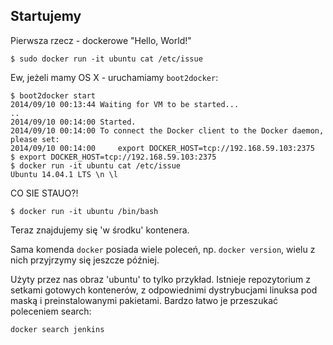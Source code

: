 ## Startujemy

Pierwsza rzecz - dockerowe "Hello, World!"
```
$ sudo docker run -it ubuntu cat /etc/issue
```
Ew, jeżeli mamy OS X - uruchamiamy `boot2docker`:
```
$ boot2docker start
2014/09/10 00:13:44 Waiting for VM to be started...
..
2014/09/10 00:14:00 Started.
2014/09/10 00:14:00 To connect the Docker client to the Docker daemon, please set:
2014/09/10 00:14:00     export DOCKER_HOST=tcp://192.168.59.103:2375
$ export DOCKER_HOST=tcp://192.168.59.103:2375
$ docker run -it ubuntu cat /etc/issue
Ubuntu 14.04.1 LTS \n \l
```

CO SIE STAUO?!
```
$ docker run -it ubuntu /bin/bash
```
Teraz znajdujemy się 'w środku' kontenera.

Sama komenda `docker` posiada wiele poleceń, np. `docker version`, wielu z nich przyjrzymy się jeszcze później. 

Użyty przez nas obraz 'ubuntu' to tylko przykład. Istnieje repozytorium z setkami gotowych kontenerów, z odpowiednimi dystrybucjami linuksa pod maską i preinstalowanymi pakietami. Bardzo łatwo je przeszukać poleceniem search:
```
docker search jenkins
```


